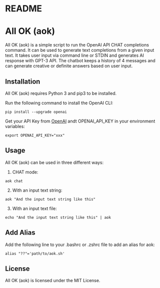 # README

# All OK (aok)

All OK (aok) is a simple script to run the OpenAI API CHAT completions command. It can be used to generate text completions from a given input text. It takes user input via command line or STDIN and generates AI response with GPT-3 API. The chatbot keeps a history of 4 messages and can generate creative or definite answers based on user input. 

## Installation

All OK (aok) requires Python 3 and pip3 to be installed.

Run the following command to install the OpenAI CLI:

```
pip install --upgrade openai
```

Get your API Key from [OpenAI](https://openai.com/) andt OPENAI_API_KEY in your environment variables:

```
export OPENAI_API_KEY="xxx"
```

## Usage

All OK (aok) can be used in three different ways:

1. CHAT mode:

```
aok chat
```

2. With an input text string:

```
aok "And the input text string like this"
```

3. With an input text file:

```
echo "And the input text string like this" | aok
```

## Add Alias

Add the following line to your .bashrc or .zshrc file to add an alias for aok:

```
alias "??"='path/to/aok.sh'
```

## License

All OK (aok) is licensed under the MIT License.